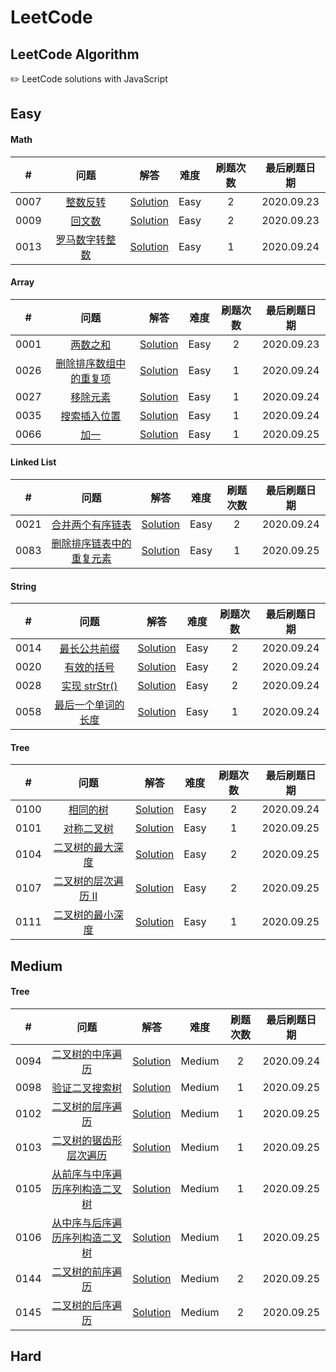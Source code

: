 LeetCode
========

## LeetCode Algorithm

✏️  LeetCode solutions with JavaScript

## Easy

#### Math

| # | 问题 | 解答 | 难度 | 刷题次数 | 最后刷题日期 |
|:---:| :-----: | :--------: | :----------: | :---: | :--------: |
|0007|[整数反转](https://leetcode-cn.com/problems/reverse-integer/) | [Solution](./easy/math/【0007】整数反转.js)|Easy| 2 | 2020.09.23 |
|0009|[回文数](https://leetcode-cn.com/problems/palindrome-number/) | [Solution](./easy/math/【0009】回文数.js)|Easy| 2 | 2020.09.23 |
|0013|[罗马数字转整数](https://leetcode-cn.com/problems/roman-to-integer/) | [Solution](./easy/math/【0013】罗马数字转整数.js)|Easy| 1 | 2020.09.24 |

#### Array

| # | 问题 | 解答 | 难度 | 刷题次数 | 最后刷题日期 |
|:---:| :-----: | :--------: | :----------: | :---: | :--------: |
|0001|[两数之和](https://leetcode-cn.com/problems/two-sum/) | [Solution](./easy/array/【0001】两数之和.js)|Easy| 2 | 2020.09.23 |
|0026|[删除排序数组中的重复项](https://leetcode-cn.com/problems/remove-duplicates-from-sorted-array/) | [Solution](./easy/array/【0026】删除排序数组中的重复项.js)|Easy| 1 | 2020.09.24 |
|0027|[移除元素](https://leetcode-cn.com/problems/remove-element/) | [Solution](./easy/array/【0027】移除元素.js)|Easy| 1 | 2020.09.24 |
|0035|[搜索插入位置](https://leetcode-cn.com/problems/search-insert-position/) | [Solution](./easy/array/【0035】搜索插入位置.js)|Easy| 1 | 2020.09.24 |
|0066|[加一](https://leetcode-cn.com/problems/plus-one/) | [Solution](./easy/array/【0066】加一.js)|Easy| 1 | 2020.09.25 |

#### Linked List

| # | 问题 | 解答 | 难度 | 刷题次数 | 最后刷题日期 |
|:---:| :-----: | :--------: | :----------: | :---: | :--------: |
|0021|[合并两个有序链表](https://leetcode-cn.com/problems/merge-two-sorted-lists/) | [Solution](./easy/linked-list/【0021】合并两个有序链表.js)|Easy| 2 | 2020.09.24 |
|0083|[删除排序链表中的重复元素](https://leetcode-cn.com/problems/remove-duplicates-from-sorted-list/) | [Solution](./easy/linked-list/【0083】删除排序链表中的重复元素.js)|Easy| 1 | 2020.09.25 |

#### String

| # | 问题 | 解答 | 难度 | 刷题次数 | 最后刷题日期 |
|:---:| :-----: | :--------: | :----------: | :---: | :--------: |
|0014|[最长公共前缀](https://leetcode-cn.com/problems/longest-common-prefix/) | [Solution](./easy/string/【0014】最长公共前缀.js)|Easy| 2 | 2020.09.24 |
|0020|[有效的括号](https://leetcode-cn.com/problems/valid-parentheses/) | [Solution](./easy/string/【0020】有效的括号.js)|Easy| 2 | 2020.09.24 |
|0028|[实现 strStr()](https://leetcode-cn.com/problems/implement-strstr/) | [Solution](./easy/string/【0028】实现_str_str.js)|Easy| 2 | 2020.09.24 |
|0058|[最后一个单词的长度](https://leetcode-cn.com/problems/length-of-last-word/) | [Solution](./easy/string/【0058】最后一个单词的长度.js)|Easy| 1 | 2020.09.24 |

#### Tree

| # | 问题 | 解答 | 难度 | 刷题次数 | 最后刷题日期 |
|:---:| :-----: | :--------: | :----------: | :---: | :--------: |
|0100|[相同的树](https://leetcode-cn.com/problems/same-tree/) | [Solution](./easy/tree/【0100】相同的树.js)|Easy| 2 | 2020.09.24 |
|0101|[对称二叉树](https://leetcode-cn.com/problems/symmetric-tree/) | [Solution](./easy/tree/【0101】对称二叉树.js)|Easy| 1 | 2020.09.25 |
|0104|[二叉树的最大深度](https://leetcode-cn.com/problems/maximum-depth-of-binary-tree/) | [Solution](./easy/tree/【0104】二叉树的最大深度.js)|Easy| 2 | 2020.09.25 |
|0107|[二叉树的层次遍历 II](https://leetcode-cn.com/problems/binary-tree-level-order-traversal-ii/) | [Solution](./easy/tree/【0107】二叉树的层次遍历_ii.js)|Easy| 2 | 2020.09.25 |
|0111|[二叉树的最小深度](https://leetcode-cn.com/problems/minimum-depth-of-binary-tree/) | [Solution](./easy/tree/【0111】二叉树的最小深度.js)|Easy| 1 | 2020.09.25 |

## Medium

#### Tree

| # | 问题 | 解答 | 难度 | 刷题次数 | 最后刷题日期 |
|:---:| :-----: | :--------: | :----------: | :---: | :--------: |
|0094|[二叉树的中序遍历](https://leetcode-cn.com/problems/binary-tree-inorder-traversal/) | [Solution](./medium/tree/【0094】二叉树的中序遍历.js)|Medium| 2 | 2020.09.24 |
|0098|[验证二叉搜索树](https://leetcode-cn.com/problems/validate-binary-search-tree/) | [Solution](./medium/tree/【0098】验证二叉搜索树.js)|Medium| 1 | 2020.09.25 |
|0102|[二叉树的层序遍历](https://leetcode-cn.com/problems/binary-tree-level-order-traversal/) | [Solution](./medium/tree/【0102】二叉树的层序遍历.js)|Medium| 1 | 2020.09.25 |
|0103|[二叉树的锯齿形层次遍历](https://leetcode-cn.com/problems/binary-tree-zigzag-level-order-traversal/) | [Solution](./medium/tree/【0103】二叉树的锯齿形层次遍历.js)|Medium| 1 | 2020.09.25 |
|0105|[从前序与中序遍历序列构造二叉树](https://leetcode-cn.com/problems/construct-binary-tree-from-preorder-and-inorder-traversal/) | [Solution](./medium/tree/【0105】从前序与中序遍历序列构造二叉树.js)|Medium| 1 | 2020.09.25 |
|0106|[从中序与后序遍历序列构造二叉树](https://leetcode-cn.com/problems/construct-binary-tree-from-inorder-and-postorder-traversal/) | [Solution](./medium/tree/【0106】从中序与后序遍历序列构造二叉树.js)|Medium| 1 | 2020.09.25 |
|0144|[二叉树的前序遍历](https://leetcode-cn.com/problems/binary-tree-preorder-traversal/) | [Solution](./medium/tree/【0144】二叉树的前序遍历.js)|Medium| 2 | 2020.09.25 |
|0145|[二叉树的后序遍历](https://leetcode-cn.com/problems/binary-tree-postorder-traversal/) | [Solution](./medium/tree/【0145】二叉树的后序遍历.js)|Medium| 2 | 2020.09.25 |


## Hard

